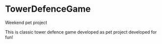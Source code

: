 # TowerDefenceGame
Weekend pet project 

This is classic tower defence game developed as pet project developed for fun!

